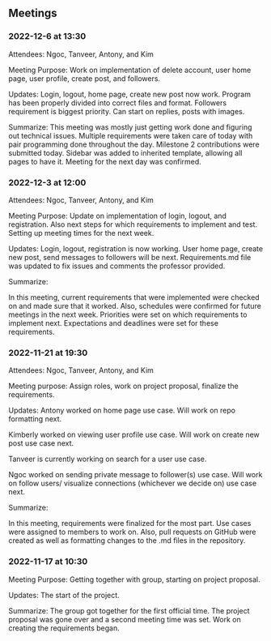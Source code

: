## Meetings

### 2022-12-6 at 13:30
Attendees: Ngoc, Tanveer, Antony, and Kim

Meeting Purpose: Work on implementation of delete account, user home page, user profile, create post, and followers.

Updates: Login, logout, home page, create new post now work. Program has been properly divided into correct files and format. Followers requirement is biggest priority. Can start on replies, posts with images.

Summarize: This meeting was mostly just getting work done and figuring out technical issues. Multiple requirements were taken care of today with pair programming done throughout the day. Milestone 2 contributions were submitted today. Sidebar was added to inherited template, allowing all pages to have it. Meeting for the next day was confirmed.
### 2022-12-3 at 12:00
Attendees: Ngoc, Tanveer, Antony, and Kim

Meeting Purpose: Update on implementation of login, logout, and registration. Also next steps for which requirements to implement and test. Setting up meeting times for the next week.

Updates: Login, logout, registration is now working. User home page, create new post, send messages to followers will be next. Requirements.md file was updated to fix issues and comments the professor provided.

Summarize: 

In this meeting, current requirements that were implemented were checked on and made sure that it worked. Also, schedules were confirmed for future meetings in the next week. Priorities were set on which requirements to implement next. Expectations and deadlines were set for these requirements.

### 2022-11-21 at 19:30
Attendees: Ngoc, Tanveer, Antony, and Kim 

Meeting purpose: Assign roles, work on project proposal, finalize the requirements.

Updates: Antony worked on home page use case. Will work on repo formatting next.

Kimberly worked on viewing user profile use case. Will work on create new post use case next.

Tanveer is currently working on search for a user use case.

Ngoc worked on sending private message to follower(s) use case. Will work on follow users/ visualize connections (whichever we decide on) use case next.

Summarize: 

In this meeting, requirements were finalized for the most part. Use cases were assigned to members to work on. Also, pull requests on GitHub were created as well as formatting changes to the .md files in the repository.

### 2022-11-17 at 10:30

Meeting Purpose: Getting together with group, starting on project proposal.

Updates: The start of the project.

Summarize: The group got together for the first official time. The project proposal was gone over and a second meeting time was set. Work on creating the requirements began.
